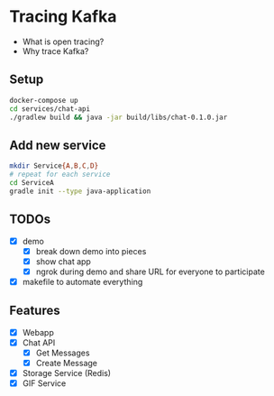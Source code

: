 # Tracing Kafka

- What is open tracing?
- Why trace Kafka?

## Setup

```sh
docker-compose up
cd services/chat-api
./gradlew build && java -jar build/libs/chat-0.1.0.jar
```

## Add new service

```sh
mkdir Service{A,B,C,D}
# repeat for each service
cd ServiceA
gradle init --type java-application
```

## TODOs

- [x] demo
  - [x] break down demo into pieces
  - [x] show chat app
  - [x] ngrok during demo and share URL for everyone to participate
- [x] makefile to automate everything

## Features

- [x] Webapp
- [x] Chat API
  - [x] Get Messages
  - [x] Create Message
- [x] Storage Service (Redis)
- [x] GIF Service
